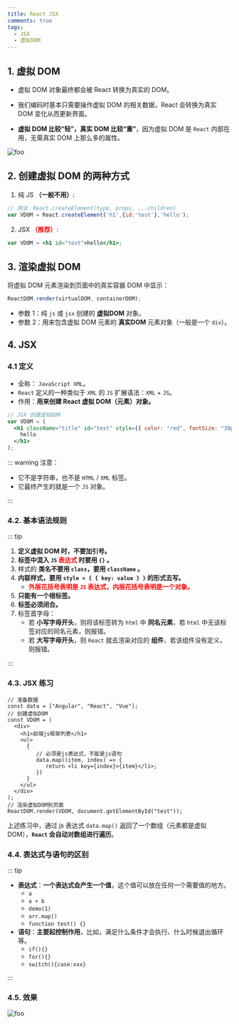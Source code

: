 ```yaml
---
title: React JSX
comments: true
tags:
  - JSX
  - 虚拟DOM
---
```


## 1. 虚拟 DOM

- 虚拟 DOM 对象最终都会被 React 转换为真实的 DOM。

- 我们编码时基本只需要操作虚拟 DOM 的相关数据，React 会转换为真实 DOM 变化从而更新界面。

- **虚拟 DOM 比较“轻”，真实 DOM 比较“重”**，因为虚拟 DOM 是 `React` 内部在用，无需真实 DOM 上那么多的属性。

<img class="zoomable" :src="$withBase('/images/screenshot/react/1/3/1.png')" alt="foo">

## 2. 创建虚拟 DOM 的两种方式

1. 纯 JS **（一般不用）**:

```js
// 用法：React.createElement(type, props, ...children)
var VDOM = React.createElement('h1',{id:'test'},'hello');
```

2. JSX **<font color="red">（推荐）</font>**:

```jsx
var VDOM = <h1 id="test">hello</h1>;
```

## 3. 渲染虚拟 DOM

将虚拟 DOM 元素渲染到页面中的真实容器 DOM 中显示：

```js
ReactDOM.render(virtualDOM, containerDOM);
```

- 参数 1：纯 `js` 或 `jsx` 创建的 **虚拟DOM** 对象。
- 参数 2：用来包含虚拟 DOM 元素的 **真实DOM** 元素对象（一般是一个 `div`）。

## 4. JSX

### 4.1 定义

- 全称： `JavaScript XML`。
- `React` 定义的一种类似于 `XML` 的 `JS` 扩展语法：`XML` + `JS`。
- 作用：**用来创建 React 虚拟 DOM（元素）对象。**

```jsx
// JSX 创建虚拟DOM
var VDOM = (
  <h1 className="title" id="test" style={{ color: "red", fontSize: "30px" }}>
    hello
  </h1>
);
```

::: warning 注意：

- 它不是字符串，也不是 `HTML` / `XML` 标签。
- 它最终产生的就是一个 `JS` 对象。

:::

### 4.2. 基本语法规则

::: tip

1. **定义虚拟 DOM 时，不要加引号。**
2. **标签中混入 `JS` <font color="red"> 表达式 </font> 时要用 `{}` 。**
3. 样式的 **类名不要用 `class`，要用 `className` 。**
4. **内联样式，要用 `style = { { key: value } }` 的形式去写。**
   - **<font color="red">外层花括号表明是 `JS` 表达式，内层花括号表明是一个对象。</font>**
5. **只能有一个根标签。**
6. **标签必须闭合。**
7. 标签首字母：
   - 若 **小写字母开头**，则将该标签转为 `html` 中 **同名元素**，若 `html` 中无该标签对应的同名元素，则报错。
   - 若 **大写字母开头**，则 `React` 就去渲染对应的 **组件**，若该组件没有定义，则报错。

:::

### 4.3. JSX 练习

```js{9,10,11,12}
// 准备数据
const data = ["Angular", "React", "Vue"];
// 创建虚拟DOM
const VDOM = (
  <div>
    <h1>前端js框架列表</h1>
    <ul>
      {
         // 必须是js表达式，不能是js语句
         data.map((item, index) => {
            return <li key={index}>{item}</li>;
         })
      }
    </ul>
  </div>
);
// 渲染虚拟DOM到页面
ReactDOM.render(VDOM, document.getElementById("test"));
```

上述练习中，通过 js 表达式 `data.map()` 返回了一个数组（元素都是虚拟 DOM），**`React` 会自动对数组进行遍历**。

### 4.4. 表达式与语句的区别

::: tip

- **表达式**：**一个表达式会产生一个值**，这个值可以放在任何一个需要值的地方。
  - `a`
  - `a + b`
  - `demo(1)`
  - `arr.map()`
  - `function test() {}`
- **语句**：**主要起控制作用**，比如，满足什么条件才会执行、什么时候退出循环等。
  - `if(){}`
  - `for(){}`
  - `switch(){case:xxx}`

:::

### 4.5. 效果

<img class="zoomable" :src="$withBase('/images/screenshot/react/1/3/2.png')" alt="foo">
